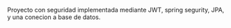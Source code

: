 Proyecto con seguridad implementada mediante JWT, spring segurity, JPA, y una conecion a base de datos.